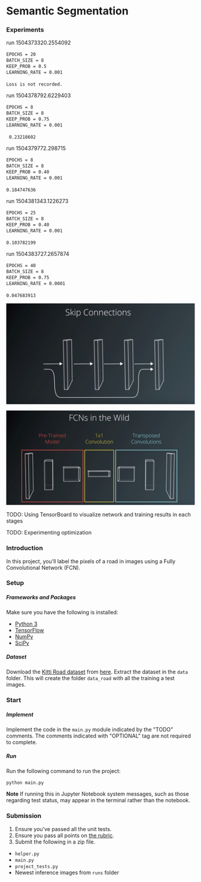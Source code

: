 # Semantic Segmentation

### Experiments

run 1504373320.2554092

    EPOCHS = 20
    BATCH_SIZE = 8
    KEEP_PROB = 0.5
    LEARNING_RATE = 0.001
    
    Loss is not recorded.

run 1504378792.6229403
    
    EPOCHS = 8
    BATCH_SIZE = 8
    KEEP_PROB = 0.75
    LEARNING_RATE = 0.001
    
     0.23218602
    
run 1504379772.298715

    EPOCHS = 8
    BATCH_SIZE = 8
    KEEP_PROB = 0.40
    LEARNING_RATE = 0.001
    
    0.184747636
    
run 1504381343.1226273

    EPOCHS = 25
    BATCH_SIZE = 8
    KEEP_PROB = 0.40
    LEARNING_RATE = 0.001
    
    0.103782199
    
run 1504383727.2657874

    EPOCHS = 40
    BATCH_SIZE = 8 
    KEEP_PROB = 0.75
    LEARNING_RATE = 0.0001
    
    0.047683913
    
![Skip layer idea as illustrated](./doc/skip_layers.png)

![FCN8](./doc/fcn8.png)
    
TODO: Using TensorBoard to visualize network and training results in each stages

TODO: Experimenting optimization

### Introduction
In this project, you'll label the pixels of a road in images using a Fully Convolutional Network (FCN).

### Setup
##### Frameworks and Packages
Make sure you have the following is installed:
 - [Python 3](https://www.python.org/)
 - [TensorFlow](https://www.tensorflow.org/)
 - [NumPy](http://www.numpy.org/)
 - [SciPy](https://www.scipy.org/)
##### Dataset
Download the [Kitti Road dataset](http://www.cvlibs.net/datasets/kitti/eval_road.php) from [here](http://www.cvlibs.net/download.php?file=data_road.zip).  Extract the dataset in the `data` folder.  This will create the folder `data_road` with all the training a test images.

### Start
##### Implement
Implement the code in the `main.py` module indicated by the "TODO" comments.
The comments indicated with "OPTIONAL" tag are not required to complete.
##### Run
Run the following command to run the project:
```
python main.py
```
**Note** If running this in Jupyter Notebook system messages, such as those regarding test status, may appear in the terminal rather than the notebook.

### Submission
1. Ensure you've passed all the unit tests.
2. Ensure you pass all points on [the rubric](https://review.udacity.com/#!/rubrics/989/view).
3. Submit the following in a zip file.
 - `helper.py`
 - `main.py`
 - `project_tests.py`
 - Newest inference images from `runs` folder
